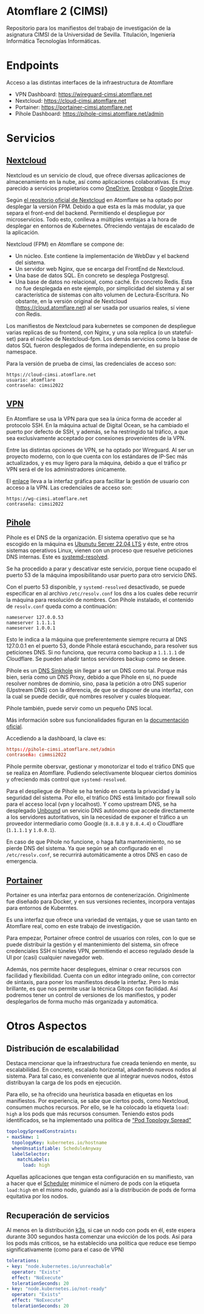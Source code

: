# Atomflare 2 (CIMSI)
Repositorio para los manifiestos del trabajo de investigación de la asignatura CIMSI de la Universidad de Sevilla. 
Titulación, Ingeniería Informática Tecnologías Informáticas.

# Endpoints
Acceso a las distintas interfaces de la infraestructura de Atomflare 
- VPN Dashboard: https://wireguard-cimsi.atomflare.net
- Nextcloud: https://cloud-cimsi.atomflare.net
- Portainer: https://portainer-cimsi.atomflare.net
- Pihole Dashboard: https://pihole-cimsi.atomflare.net/admin

# Servicios
## [Nextcloud](https://cloud-cimsi.atomflare.net)
Nextcloud es un servicio de cloud, que ofrece diversas aplicaciones de almacenamiento en la nube, así como aplicaciones colaborativas. Es muy parecido a servicios propietarios como [OneDrive](https://www.microsoft.com/en-us/microsoft-365/onedrive/online-cloud-storage), [Dropbox](https://www.dropbox.com/) o [Google Drive](https://www.google.com/drive/).

Según [el reositorio oficial de Nextcloud](https://github.com/nextcloud) en Atomflare se ha optado por desplegar la versión FPM. Debido a que esta es la más modular, ya que separa el front-end del backend. Permitiendo el despliegue por microservicios. Todo esto, conlleva a múltiples ventajas a la hora de desplegar en entornos de Kubernetes. Ofreciendo ventajas de escalado de la aplicación.

Nextcloud (FPM) en Atomflare se compone de:
- Un núcleo. Este contiene la implementación de WebDav y el backend del sistema.
- Un servidor web Nginx, que se encarga del FrontEnd de Nextcloud.
- Una base de datos SQL. En concreto se desplega Postgresql.
- Una base de datos no relacional, como caché. En concreto Redis. Esta no fue desplegada en este ejemplo, por simplicidad del sistema y al ser característica de sistemas con alto volumen de Lectura-Escritura. No obstante, en la versión original de Nextcloud (https://cloud.atomflare.net) al ser usada por usuarios reales, sí viene con Redis.

Los manifiestos de Nextcloud para kubernetes se componen de despliegue varias replicas de su frontend, con Nginx, y una sola replica (o un stateful-set) para el núcleo de Nextcloud-fpm. Los demás servicios como la base de datos SQL fueron desplegados de forma independiente, en su propio namespace.

Para la versión de prueba de cimsi, las credenciales de acceso son:
```
https://cloud-cimsi.atomflare.net
usuario: atomflare
contraseña: cimsi2022
```

## [VPN](https://wg-cimsi.atomflare.net)
En Atomflare se usa la VPN para que sea la única forma de acceder al protocolo SSH.
En la máquina actual de Digital Ocean, se ha cambiado el puerto por defecto de SSH, y además, se ha restringido tal tráfico, a que sea exclusivamente acceptado por conexiones provenientes de la VPN.

Entre las distintas opciones de VPN, se ha optado por Wireguard. Al ser un proyecto moderno, con lo que cuenta con los estándares de IP-Sec más actualizados, y es muy ligero para la máquina, debido a que el tráfico pr VPN será el de los administradores únicamente.

El [enlace](https://wg-cimsi.atomflare.net) lleva a la interfaz gráfica para facilitar la gestión de usuario con acceso a la VPN. Las credenciales de acceso son:
```
https://wg-cimsi.atomflare.net
contraseña: cimsi2022
```

## [Pihole](https://pihole-cimsi.atomflare.net/admin)
Pihole es el DNS de la organización. El sistema operativo que se ha escogido en la máquina es [Ubunutu Server 22.04 LTS](https://releases.ubuntu.com/22.04/) y éste, entre otros sistemas operativos Linux, vienen con un proceso que resuelve peticiones DNS internas. Este es [systemd-resolved](https://wiki.archlinux.org/title/systemd-resolved).

Se ha procedido a parar y descativar este servicio, porque tiene ocupado el puerto 53 de la máquina imposibilitando usar puerto para otro servicio DNS.

Con el puerto 53 disponible, y `systemd-resolved` desactivado, se puede especificar en al archivo `/etc/resolv.conf` los dns a los cuales debe recurrir la máquina para resolución de nombres. Con Pihole instalado, el contenido de `resolv.conf` queda como a continuación:
```
nameserver 127.0.0.53
nameserver 1.1.1.1
nameserver 1.0.0.1
```
Esto le indica a la máquina que preferentemente siempre recurra al DNS 127.0.0.1 en el puerto 53, donde Pihole estará escuchando, para resolver sus peticiones DNS. Si no funciona, que recurra como backup a `1.1.1.1` de Cloudflare.
Se pueden añadir tantos servidores backup como se desee.

Pihole es un [DNS Sinkhole](https://en.wikipedia.org/wiki/DNS_sinkhole) sin llegar a ser un DNS como tal. Porque más bien, sería como un DNS Proxy, debido a que Pihole en sí, no puede resolver nombres de dominio, sino, pasa la petición a otro DNS superior (Upstream DNS) con la diferencia, de que se disponer de una interfaz, con la cual se puede decidir, qué nombres resolver y cuales bloquear.

Pihole también, puede servir como un pequeño DNS local.

Más información sobre sus funcionalidades figuran en la [documentación oficial](https://docs.pi-hole.net/).

Accediendo a la dashboard, la clave es:
```conf
https://pihole-cimsi.atomflare.net/admin
contraseña: cimmsi2022
```
Pihole permite obersvar, gestionar y monotorizar el todo el tráfico DNS que se realiza en Atomflare. Pudiendo selectivamente bloquear ciertos dominios y ofreciendo más control que `systemd-resolved`.

Para el despliegue de Pihole se ha tenido en cuenta la privacidad y la seguridad del sistema. Por ello, el tráfico DNS está limitado por firewall solo para el acceso local (vpn y localhost). Y como upstream DNS, se ha desplegado [Unbound](https://www.nlnetlabs.nl/projects/unbound/about/) un servicio DNS autónomo que accede directamente a los servidores autoritativos, sin la necesidad de exponer el tráfico a un proveedor intermediario como Google (`8.8.8.8` y `8.8.4.4`) o Cloudflare (`1.1.1.1` y `1.0.0.1`).

En caso de que Pihole no funcione, o haga falta mantenimiento, no se pierde DNS del sistema. Ya que según se ah configurado en el `/etc/resolv.conf`, se recurrirá automáticamente a otros DNS en caso de emergencia.

## [Portainer](https://portainer-cimsi.atomflare.net)
Portainer es una interfaz para entornos de contenerización. Originlmente fue diseñado para Docker, y en sus versiones recientes, incorpora ventajas para entornos de Kuberntes.

Es una interfaz que ofrece una variedad de ventajas, y que se usan tanto en Atomflare real, como en este trabajo de investigación.

Para empezar, Portainer ofrece control de usuarios con roles, con lo que se puede distribuir la gestión y el mantenimiento del sistema, sin ofrece credenciales SSH ni túneles VPN, permitiendo el acceso regulado desde la UI por (casi) cualquier navegador web.

Además, nos permite hacer desplegues, elminar o crear recursos con facilidad y flexibilidad. Cuenta con un editor integrado online, con corrector de sintaxis, para poner los manifiestos desde la interfaz. Pero lo más brillante, es que nos permite usar la técnica Gitops con facilidad. Así podremos tener un control de versiones de los manifiestos, y poder desplegarlos de forma mucho más organizada y automática.

# Otros Aspectos

## Distribución de escalabilidad
Destaca mencionar que la infraestructura fue creada teniendo en mente, su escalabilidad. En concreto, escalado horizontal, añadiendo nuevos nodos al sistema. Para tal caso, es conveniente que al integrar nuevos nodos, éstos distribuyan la carga de los pods en ejecución.

Para ello, se ha ofrecido una heurística basada en etiquetas en los manifiestos. Por experiencia, se sabe que ciertos pods, como Nextcloud, consumen muchos recursos. Por ello, se le ha colocado la etiqueta `load: high` a los pods que más recursos consumen. Teniendo estos pods identificados, se ha implementado una política de ["Pod Topology Spread"](https://kubernetes.io/docs/concepts/scheduling-eviction/topology-spread-constraints/)
```yaml
topologySpreadConstraints:
- maxSkew: 1
  topologyKey: kubernetes.io/hostname
  whenUnsatisfiable: ScheduleAnyway
  labelSelector:
    matchLabels:
      load: high
```
Aquellas aplicaciones que tengan esta configuración en su manifiesto, van a hacer que el [Scheduler](https://kubernetes.io/docs/concepts/scheduling-eviction/kube-scheduler/) minimice el número de pods con la etiqueta `load:high` en el mismo nodo, guíando así a la distribución de pods de forma equitativa por los nodos.

## Recuperación de servicios
Al menos en la distribución [k3s](https://docs.k3s.io/), si cae un nodo con pods en él, este espera durante 300 segundos hasta comenzar una evicción de los pods. Así para los pods más críticos, se ha establecido una política que reduce ese tiempo significativamente (como para el caso de VPN)
```yaml
tolerations:
- key: "node.kubernetes.io/unreachable"
  operator: "Exists"
  effect: "NoExecute"
  tolerationSeconds: 20
- key: "node.kubernetes.io/not-ready"
  operator: "Exists"
  effect: "NoExecute"
  tolerationSeconds: 20
```
